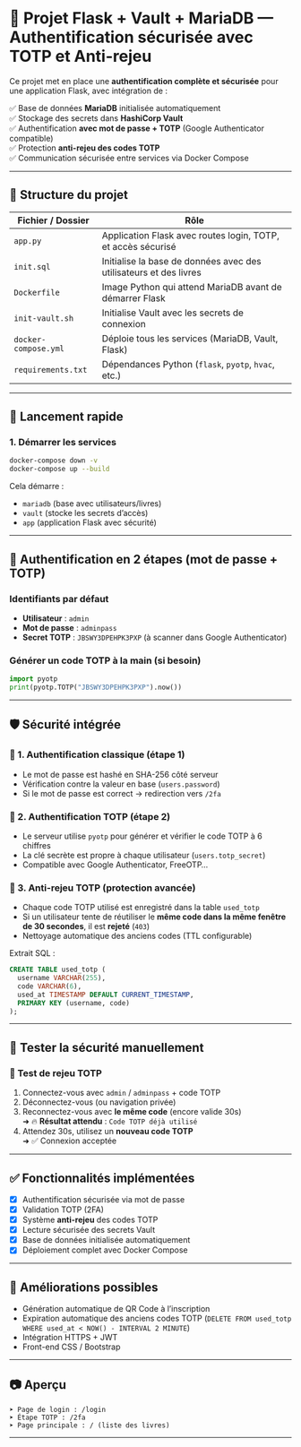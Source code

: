 # 🔐 Projet Flask + Vault + MariaDB — Authentification sécurisée avec TOTP et Anti-rejeu

Ce projet met en place une **authentification complète et sécurisée** pour une application Flask, avec intégration de :

✅ Base de données **MariaDB** initialisée automatiquement  
✅ Stockage des secrets dans **HashiCorp Vault**  
✅ Authentification **avec mot de passe + TOTP** (Google Authenticator compatible)  
✅ Protection **anti-rejeu des codes TOTP**  
✅ Communication sécurisée entre services via Docker Compose

---

## 📁 Structure du projet

| Fichier / Dossier    | Rôle                                                              |
| -------------------- | ----------------------------------------------------------------- |
| `app.py`             | Application Flask avec routes login, TOTP, et accès sécurisé      |
| `init.sql`           | Initialise la base de données avec des utilisateurs et des livres |
| `Dockerfile`         | Image Python qui attend MariaDB avant de démarrer Flask           |
| `init-vault.sh`      | Initialise Vault avec les secrets de connexion                    |
| `docker-compose.yml` | Déploie tous les services (MariaDB, Vault, Flask)                 |
| `requirements.txt`   | Dépendances Python (`flask`, `pyotp`, `hvac`, etc.)               |

---

## 🚀 Lancement rapide

### 1. Démarrer les services

```bash
docker-compose down -v
docker-compose up --build
```

Cela démarre :

- `mariadb` (base avec utilisateurs/livres)
- `vault` (stocke les secrets d’accès)
- `app` (application Flask avec sécurité)

---

## 🔐 Authentification en 2 étapes (mot de passe + TOTP)

### Identifiants par défaut

- **Utilisateur** : `admin`
- **Mot de passe** : `adminpass`
- **Secret TOTP** : `JBSWY3DPEHPK3PXP` (à scanner dans Google Authenticator)

### Générer un code TOTP à la main (si besoin)

```python
import pyotp
print(pyotp.TOTP("JBSWY3DPEHPK3PXP").now())
```

---

## 🛡️ Sécurité intégrée

### 🔸 1. Authentification classique (étape 1)

- Le mot de passe est hashé en SHA-256 côté serveur
- Vérification contre la valeur en base (`users.password`)
- Si le mot de passe est correct → redirection vers `/2fa`

### 🔸 2. Authentification TOTP (étape 2)

- Le serveur utilise `pyotp` pour générer et vérifier le code TOTP à 6 chiffres
- La clé secrète est propre à chaque utilisateur (`users.totp_secret`)
- Compatible avec Google Authenticator, FreeOTP…

### 🔸 3. Anti-rejeu TOTP (protection avancée)

- Chaque code TOTP utilisé est enregistré dans la table `used_totp`
- Si un utilisateur tente de réutiliser le **même code dans la même fenêtre de 30 secondes**, il est **rejeté** (`403`)
- Nettoyage automatique des anciens codes (TTL configurable)

Extrait SQL :

```sql
CREATE TABLE used_totp (
  username VARCHAR(255),
  code VARCHAR(6),
  used_at TIMESTAMP DEFAULT CURRENT_TIMESTAMP,
  PRIMARY KEY (username, code)
);
```

---

## 🔎 Tester la sécurité manuellement

### 🔁 Test de rejeu TOTP

1. Connectez-vous avec `admin` / `adminpass` + code TOTP
2. Déconnectez-vous (ou navigation privée)
3. Reconnectez-vous avec **le même code** (encore valide 30s)  
   ➜ 🔥 **Résultat attendu** : `Code TOTP déjà utilisé`
4. Attendez 30s, utilisez un **nouveau code TOTP**  
   ➜ ✅ Connexion acceptée

---

## ✅ Fonctionnalités implémentées

- [x] Authentification sécurisée via mot de passe
- [x] Validation TOTP (2FA)
- [x] Système **anti-rejeu** des codes TOTP
- [x] Lecture sécurisée des secrets Vault
- [x] Base de données initialisée automatiquement
- [x] Déploiement complet avec Docker Compose

---

## 📌 Améliorations possibles

- Génération automatique de QR Code à l’inscription
- Expiration automatique des anciens codes TOTP (`DELETE FROM used_totp WHERE used_at < NOW() - INTERVAL 2 MINUTE`)
- Intégration HTTPS + JWT
- Front-end CSS / Bootstrap

---

## 📷 Aperçu

```
➤ Page de login : /login
➤ Étape TOTP : /2fa
➤ Page principale : / (liste des livres)
```

---
